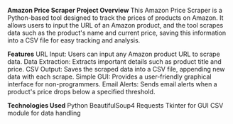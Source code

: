 **Amazon Price Scraper**
**Project Overview**
This Amazon Price Scraper is a Python-based tool designed to track the prices of products on Amazon. It allows users to input the URL of an Amazon product, and the tool scrapes data such as the product's name and current price, saving this information into a CSV file for easy tracking and analysis.

**Features**
URL Input: Users can input any Amazon product URL to scrape data.
Data Extraction: Extracts important details such as product title and price.
CSV Output: Saves the scraped data into a CSV file, appending new data with each scrape.
Simple GUI: Provides a user-friendly graphical interface for non-programmers.
Email Alerts: Sends email alerts when a product's price drops below a specified threshold.

**Technologies Used**
Python
BeautifulSoup4
Requests
Tkinter for GUI
CSV module for data handling
